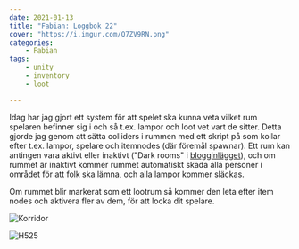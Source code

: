 ```yaml
---
date: 2021-01-13
title: "Fabian: Loggbok 22"
cover: "https://i.imgur.com/Q7ZV9RN.png"
categories: 
    - Fabian
tags:
    - unity
    - inventory
    - loot

---
```


Idag har jag gjort ett system för att spelet ska kunna veta vilket rum spelaren befinner sig i och så t.ex. lampor och loot vet vart de sitter. Detta gjorde jag genom att sätta colliders i rummen med ett skript på som kollar efter t.ex. lampor, spelare och itemnodes (där föremål spawnar). Ett rum kan antingen vara aktivt eller inaktivt ("Dark rooms" i [blogginlägget](https://github.com/LiterallyInc/SajberRoyale/issues/8)), och om rummet är inaktivt kommer rummet automatiskt skada alla personer i området för att folk ska lämna, och alla lampor kommer släckas. 

Om rummet blir markerat som ett lootrum så kommer den leta efter item nodes och aktivera fler av dem, för att locka dit spelare.

![Korridor](https://media.discordapp.net/attachments/482137548681117717/798831341164691456/unknown.png)

![H525](https://cdn.discordapp.com/attachments/482137548681117717/798831374197850162/unknown.png)